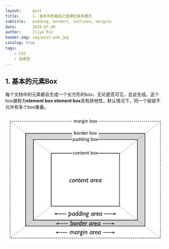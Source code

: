```yaml
---
layout:     post
title:      1. 基本布局基础之盒模型基本概念
subtitle:   padding, borders, outlines, margins
date:       2020-07-20
author:     Iliya Rin
header-img: img/post-web.jpg
catalog: true
tags:
    - CSS
    - 盒模型
---
```


## 1. 基本的元素Box

每个文档中的元素都会生成一个长方形的box，无论是否可见，总会生成。这个box被称为**element box**.**element box**具有排他性，默认情况下，同一个层级不允许有多个box重叠。

![element-box](img/_posts/2020-07-20/element-box.png)